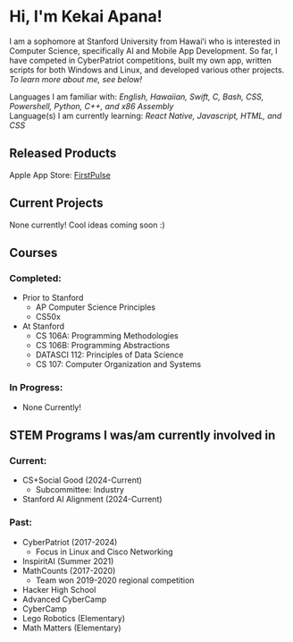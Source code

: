 # Hi, I'm Kekai Apana!

I am a sophomore at Stanford University from Hawaiʻi who is interested in Computer Science, specifically AI and Mobile App Development. So far, I have competed in CyberPatriot competitions, built my own app, written scripts for both Windows and Linux, and developed various other projects.    
*To learn more about me, see below!*  

Languages I am familiar with: *English, Hawaiian, Swift, C, Bash, CSS, Powershell, Python, C++, and x86 Assembly*  
Language(s) I am currently learning: *React Native, Javascript, HTML, and CSS*

## Released Products

Apple App Store: [FirstPulse](https://sites.google.com/view/firstpulseapp/firstpulse)

## Current Projects

None currently! Cool ideas coming soon :)

## Courses

### Completed:
- Prior to Stanford
  - AP Computer Science Principles
  - CS50x
- At Stanford
  - CS 106A: Programming Methodologies
  - CS 106B: Programming Abstractions
  - DATASCI 112: Principles of Data Science
  - CS 107: Computer Organization and Systems

### In Progress:  
- None Currently!

## STEM Programs I was/am currently involved in

### Current:  
- CS+Social Good (2024-Current)
  - Subcommittee: Industry
- Stanford AI Alignment (2024-Current)  

### Past:
- CyberPatriot (2017-2024)
  - Focus in Linux and Cisco Networking
- InspiritAI (Summer 2021)
- MathCounts (2017-2020)
  - Team won 2019-2020 regional competition
- Hacker High School
- Advanced CyberCamp
- CyberCamp
- Lego Robotics (Elementary)
- Math Matters (Elementary)

